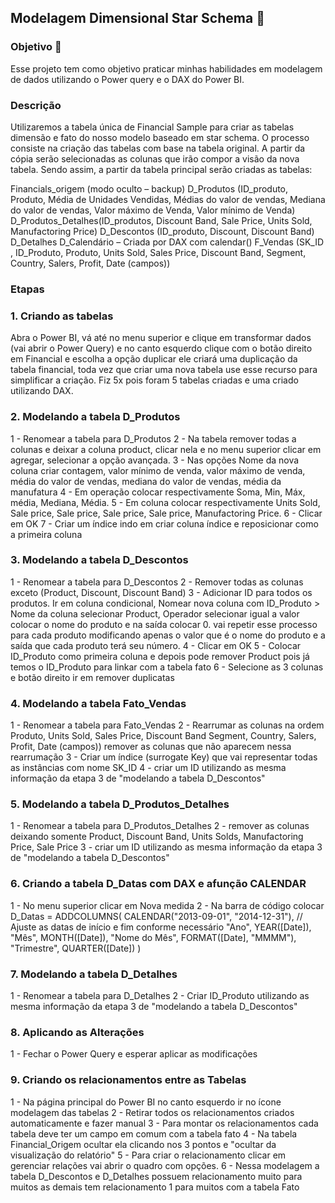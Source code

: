 ## Modelagem Dimensional Star Schema 🎯 


### Objetivo 🎯 

Esse projeto tem como objetivo praticar minhas habilidades em modelagem de dados utilizando o Power query e o DAX do Power BI.

### Descrição

Utilizaremos a tabela única de Financial Sample para criar as tabelas dimensão e fato do nosso modelo baseado em star schema.
O processo consiste na criação das tabelas com base na tabela original. A partir da cópia serão selecionadas as colunas que irão compor a visão da nova tabela. Sendo assim, a partir da tabela principal serão criadas as tabelas: 

Financials_origem (modo oculto – backup)
D_Produtos (ID_produto, Produto, Média de Unidades Vendidas, Médias do valor de vendas, Mediana do valor de vendas, Valor máximo de Venda, Valor mínimo de Venda)
D_Produtos_Detalhes(ID_produtos, Discount Band, Sale Price,  Units Sold, Manufactoring Price)
D_Descontos (ID_produto, Discount, Discount Band)
D_Detalhes 
D_Calendário – Criada por DAX com calendar()
F_Vendas (SK_ID , ID_Produto, Produto, Units Sold, Sales Price, Discount  Band, Segment, Country, Salers, Profit, Date (campos))

### Etapas

### 1. Criando as tabelas

Abra o Power BI, vá até no menu superior e clique em transformar dados (vai abrir o Power Query) e no canto esquerdo clique com o botão direito em Financial e escolha a opção duplicar ele criará uma duplicação da tabela financial, toda vez que criar uma nova tabela use esse recurso para simplificar a criação. Fiz 5x pois foram 5 tabelas criadas e uma criado utilizando DAX. 


### 2. Modelando a tabela D_Produtos

1 - Renomear a tabela para D_Produtos
2 - Na tabela remover todas a colunas e deixar a coluna product, clicar nela e no menu superior clicar em agregar, selecionar a opção avançada.
3 - Nas opções Nome da nova coluna criar contagem, valor mínimo de venda, valor máximo de venda, média do valor de vendas, mediana do valor de vendas, média da manufatura
4 - Em operação colocar respectivamente Soma, Min, Máx, média, Mediana, Média.
5 - Em coluna colocar respectivamente Units Sold, Sale price, Sale price, Sale price, Sale price, Manufactoring Price.
6 - Clicar em OK
7 - Criar um índice indo em criar coluna índice e reposicionar como a primeira coluna


### 3.  Modelando a tabela D_Descontos

1 - Renomear a tabela para D_Descontos
2 - Remover todas as colunas exceto (Product, Discount, Discount Band)
3 - Adicionar ID para todos os produtos. Ir em coluna condicional, Nomear nova coluna com ID_Produto > Nome da coluna selecionar Product, Operador selecionar igual a valor colocar o nome do produto e na saída colocar 0. vai repetir esse processo para cada produto modificando apenas o valor que é o nome do produto e a saída que cada produto terá seu número.
4 - Clicar em OK
5 - Colocar ID_Produto como primeira coluna e depois pode remover Product pois já temos o ID_Produto para linkar com a tabela fato
6 - Selecione as 3 colunas e botão direito ir em remover duplicatas



### 4. Modelando a tabela Fato_Vendas

 1 - Renomear a tabela para Fato_Vendas
 2 - Rearrumar as colunas na ordem Produto, Units Sold, Sales Price, Discount  Band Segment, Country, Salers, Profit, Date (campos)) remover as colunas que não aparecem nessa rearrumação
 3 - Criar um índice (surrogate Key) que vai representar todas as instâncias com nome SK_ID
 4 - criar um ID utilizando as mesma informação da etapa 3 de "modelando a tabela D_Descontos"
 

### 5. Modelando a tabela D_Produtos_Detalhes

1 - Renomear a tabela para D_Produtos_Detalhes
2 - remover as colunas deixando somente Product, Discount Band, Units Solds, Manufactoring Price, Sale Price
3 - criar um ID utilizando as mesma informação da etapa 3 de "modelando a tabela D_Descontos"

### 6. Criando a tabela D_Datas com DAX e afunção CALENDAR

1 - No menu superior clicar em Nova medida
2 - Na barra de código colocar D_Datas = 
    ADDCOLUMNS(
        CALENDAR("2013-09-01", "2014-12-31"), // Ajuste as datas de início e fim conforme necessário
        "Ano", YEAR([Date]),
        "Mês", MONTH([Date]),
        "Nome do Mês", FORMAT([Date], "MMMM"),
        "Trimestre", QUARTER([Date])
    )

### 7. Modelando a tabela D_Detalhes

1 - Renomear a tabela para D_Detalhes
2 - Criar ID_Produto utilizando as mesma informação da etapa 3 de "modelando a tabela D_Descontos"

### 8. Aplicando as Alterações

1 - Fechar o Power Query e esperar aplicar as modificações

### 9. Criando os relacionamentos entre as Tabelas

1 - Na página principal do Power BI no canto esquerdo ir no ícone modelagem das tabelas
2 - Retirar todos os relacionamentos criados automaticamente e fazer manual 
3 - Para montar os relacionamentos cada tabela deve ter um campo em comum com a tabela fato
4 - Na tabela Financial_Origem ocultar ela clicando nos 3 pontos e "ocultar da visualização do relatório"
5 - Para criar o relacionamento clicar em gerenciar relações vai abrir o quadro com opções.
6 - Nessa modelagem a tabela D_Descontos e D_Detalhes possuem relacionamento muito para muitos as demais tem relacionamento 1 para muitos com a tabela Fato
